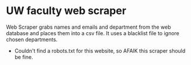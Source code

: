 # UW faculty web scraper

Web Scraper grabs names and emails and department from the web database and 
places them into a csv file.  It uses a blacklist file to ignore chosen
departments.


* Couldn't find a robots.txt for this website, so AFAIK this scraper should
be fine.
